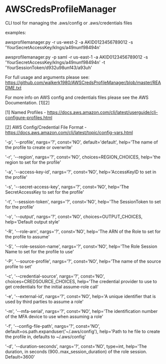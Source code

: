 # AWSCredsProfileManager
CLI tool for managing the .aws/config or .aws/credentials files

examples:

awsprofilemanager.py -r us-west-2 -a AKID0123456789012 -s 'YourSecretAccessKey/klngs/a49nunf98494n' 

awsprofilemanager.py -p saml -r us-east-1 -a AKID0123456789012 -s 'YourSecretAccessKey/klngs/a49nunf98494n' -t 'YourSessionToken/d932u98unf43/a93uh'


For full usage and arguments please see: https://github.com/walkerk1980/AWSCredsProfileManager/blob/master/README.txt

For more info on AWS config and credentials files please see the AWS Documentation. [1][2]


[1] Named Profiles - https://docs.aws.amazon.com/cli/latest/userguide/cli-configure-profiles.html

[2] AWS Config/Credential File Format - https://docs.aws.amazon.com/cli/latest/topic/config-vars.html


'-p', '--profile', nargs='?', const='NO', default='default', help='The name of the profile to create or overwrite'

'-r', '--region', nargs='?', const='NO', choices=REGION_CHOICES, help='the region to set for the profile'

'-a', '--access-key-id', nargs='?', const='NO', help='AccessKeyID to set in the profile'

'-s', '--secret-access-key', nargs='?', const='NO', help='The SecretAccessKey to set for the profile'

'-t', '--session-token', nargs='?', const='NO', help='The SessionToken to set for the profile'

'-o', '--output', nargs='?', const='NO', choices=OUTPUT_CHOICES, help='Default output style'

'-R', '--role-arn', nargs='?', const='NO', help='The ARN of the Role to set for the profile to assume'

'-S', '--role-session-name', nargs='?', const='NO', help='The Role Session Name to set for the profile to use'

'-P', '--source-profile', nargs='?', const='NO', help='The name of the source profile to set'

'-c', '--credential-source', nargs='?', const='NO', choices=CREDSOURCE_CHOICES, help='The credential provider to use to get credentials for the initial assume-role call'

'-e', '--external-id', nargs='?', const='NO', help='A unique identifier that is used by third parties to assume a role'

'-m', '--mfa-serial', nargs='?', const='NO', help='The identification number of the MFA device to use when assuming a role'

'-f', '--config-file-path', nargs='?', const='NO', default=os.path.expanduser('~/.aws/config'), help='Path to he file to create the profile in, defaults to ~/.aws/config'

'-d', '--duration-seconds', nargs='?', const='NO', type=int, help='The duration, in seconds (900..max_session_duration) of the role session. Default=3600'
